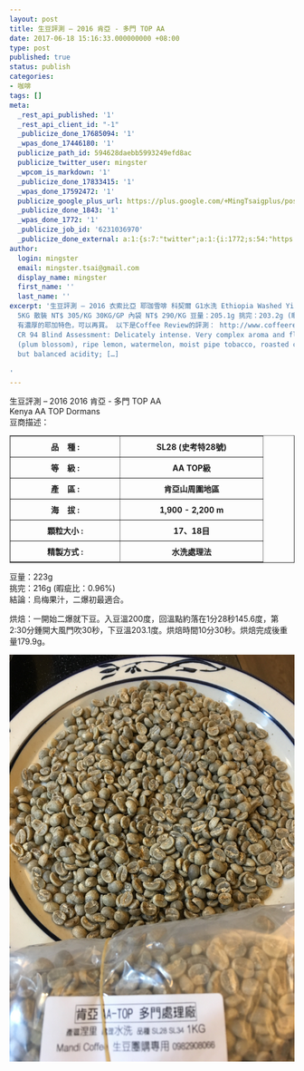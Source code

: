 ```yaml
---
layout: post
title: 生豆評測 – 2016 肯亞 - 多門 TOP AA
date: 2017-06-18 15:16:33.000000000 +08:00
type: post
published: true
status: publish
categories:
- 咖啡
tags: []
meta:
  _rest_api_published: '1'
  _rest_api_client_id: "-1"
  _publicize_done_17685094: '1'
  _wpas_done_17446180: '1'
  publicize_path_id: 594628daebb5993249efd8ac
  publicize_twitter_user: mingster
  _wpcom_is_markdown: '1'
  _publicize_done_17833415: '1'
  _wpas_done_17592472: '1'
  publicize_google_plus_url: https://plus.google.com/+MingTsaigplus/posts/C6MGnMuWx7h
  _publicize_done_1843: '1'
  _wpas_done_1772: '1'
  _publicize_job_id: '6231036970'
  _publicize_done_external: a:1:{s:7:"twitter";a:1:{i:1772;s:54:"https://twitter.com/mingster/status/876337844746432512";}}
author:
  login: mingster
  email: mingster.tsai@gmail.com
  display_name: mingster
  first_name: ''
  last_name: ''
excerpt: '生豆評測 – 2016 衣索比亞 耶珈雪啡 科契爾 G1水洗 Ethiopia Washed Yirgacheffe Kochere G1 豆商描述：這款生豆充滿了傳統典型耶家雪啡風土特色，鮮明花香與檸檬皮香氣，入口充滿完熟柑橘、香吉士、葡萄柚的酸甜，中段也隱約帶有生薑與檸檬百里香的特殊香氣，餘韻還有香草與紅茶香氣的氣息。
  5KG 散裝 NT$ 305/KG 30KG/GP 內袋 NT$ 290/KG 豆量：205.1g 挑完：203.2g (暇疵比：0.99% 不到百分之一) 結論：2016年度，真的有G1等級的豆。
  有濃厚的耶加特色，可以再買。 以下是Coffee Review的評測： http://www.coffeereview.com/review/ethiopia-yirgacheffe-kochere-g1/
  CR 94 Blind Assessment: Delicately intense. Very complex aroma and flavor: flowers
  (plum blossom), ripe lemon, watermelon, moist pipe tobacco, roasted cacao nib. Bright
  but balanced acidity; […]

'
---
```

<p>生豆評測 – 2016 2016 肯亞 - 多門 TOP AA<br />
Kenya AA TOP Dormans<br />
豆商描述：</p>
<table style="height:225px;" border="1" width="585" cellpadding="1">
<tbody>
<tr>
<th scope="col" width="179" height="29">
<div align="center"><span class="生豆產品內容文字">品    種 :</span></div>
</th>
<th scope="col" height="29">
<div class="生豆產品內容文字" align="center"><span class="生豆產品內容文字">SL28 (史考特28號)</span></div>
</th>
</tr>
<tr>
<th scope="col" height="29">
<div align="center"><span class="生豆產品內容文字">等    級 :</span></div>
</th>
<th scope="col" height="29">
<div align="center"><span class="生豆產品內容文字">AA TOP級</span></div>
</th>
</tr>
<tr>
<th scope="col" height="29">
<div align="center"><span class="生豆產品內容文字">產    區 :</span></div>
</th>
<th scope="col" height="29">
<div align="center"><span class="生豆產品內容文字">肯亞山周圍地區</span></div>
</th>
</tr>
<tr>
<th scope="col" height="29">
<div align="center"><span class="生豆產品內容文字">海    拔 :</span></div>
</th>
<th scope="col" height="29">
<div align="center"><span class="生豆產品內容文字">1,900 - 2,200 m</span></div>
</th>
</tr>
<tr>
<th scope="col" height="29">
<div align="center"><span class="生豆產品內容文字">顆粒大小 :</span></div>
</th>
<th scope="col" height="29">
<div align="center"><span class="生豆產品內容文字">17、18目</span></div>
</th>
</tr>
<tr>
<th scope="col" height="29">
<div align="center"><span class="生豆產品內容文字">精製方式 :</span></div>
</th>
<th scope="col" height="29">
<div align="center"><span class="生豆產品內容文字">水洗處理法</span></div>
</th>
</tr>
<tr>
<th scope="col" height="29">
<div align="center"><span class="生豆產品內容文字">特    色 :</span></div>
</th>
<th scope="col" height="29">
<div align="center"><span class="生豆產品內容文字">烏梅酸，甘蔗清甜，蘆筍香，茉莉花香</span></div>
</th>
</tr>
<tr>
<th scope="col" height="29">
<div align="center"><span class="生豆產品內容文字">包裝方式 :</span></div>
</th>
<th scope="col" height="29">
<div align="center"><span class="生豆產品內容文字">30 Kg / 真空包裝</span></div>
</th>
</tr>
</tbody>
</table>
<p>豆量：223g<br />
挑完：216g (暇疵比：0.96%)<br />
結論：烏梅果汁，二爆初最適合。</p>
<p>烘焙：一開始二爆就下豆。入豆溫200度，回溫點約落在1分28秒145.6度，第2:30分鍾開大風門吹30秒，下豆溫203.1度。烘焙時間10分30秒。烘焙完成後重量179.9g。</p>
<p><img class="  wp-image-1777 aligncenter" src="/img/img_2320.jpg?w=4032" alt="IMG_2320.jpg" width="538" height="718" /></p>
